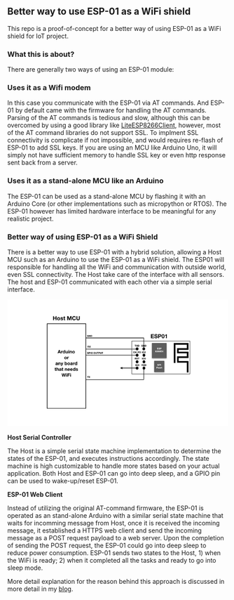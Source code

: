 ## Better way to use ESP-01 as a WiFi shield
This repo is a proof-of-concept for a better way of using ESP-01 as a WiFi shield for IoT project.

### What this is about?
There are generally two ways of using an ESP-01 module:

### Uses it as a Wifi modem
In this case you communicate with the ESP-01 via AT commands. And ESP-01 by default came with the firmware for handling the AT commands. Parsing of the AT commands is tedious and slow, although this can be overcomed by using a good library like [LiteESP8266Client](https://github.com/e-tinkers/LiteESP8266Client), however, most of the AT command libraries do not support SSL. To implment SSL connectivity is complicate if not impossible, and would requires re-flash of ESP-01 to add SSL keys. If you are using an MCU like Arduino Uno, it will simply not have sufficient memory to handle SSL key or even http response sent back from a server.

### Uses it as a stand-alone MCU like an Arduino
The ESP-01 can be used as a stand-alone MCU by flashing it with an Arduino Core (or other implementations such as micropython or RTOS). The ESP-01 however has limited hardware interface to be meaningful for any realistic project.

### Better way of using ESP-01 as a WiFi Shield
There is a better way to use ESP-01 with a hybrid solution, allowing a Host MCU such as an Arduino to use the ESP-01 as a WiFi shield. The ESP01 will responsible for handling all the WiFi and communication with outside world, even SSL connectivity.  The Host take care of the interface with all sensors. The host and ESP-01 communicated with each other via a simple serial interface.

[![ESP32 ADC linearity](https://github.com/e-tinkers/better-way-to-use-esp-01/blob/master/images/connection-between-host-and-esp-01.png)](https://github.com/e-tinkers/better-way-to-use-esp-01/blob/master/images/connection-between-host-and-esp-01.png)

**Host Serial Controller**

The Host is a simple serial state machine implementation to determine the states of the ESP-01, and executes instructions accordingly. The state machine is high customizable to handle more states based on your actual application. Both Host and ESP-01 can go into deep sleep, and a GPIO pin can be used to wake-up/reset ESP-01.

**ESP-01 Web Client**

Instead of utilizing the original AT-command firmware, the ESP-01 is operated as an stand-alone Arduino with a similar serial state machine that waits for incomming message from Host, once it is received the incoming message, it established a HTTPS web client and send the incoming message as a POST request payload to a web server. Upon the completion of sending the POST request, the ESP-01 could go into deep sleep to reduce power consumption. ESP-01 sends two states to the Host, 1) when the WiFi is ready; 2) when it completed all the tasks and ready to go into sleep mode.

More detail explanation for the reason behind this approach is discussed in more detail in my [blog](https://www.e-tinkers.com/2020/04/a-better-way-to-use-esp-01-as-wifi-shield/).

